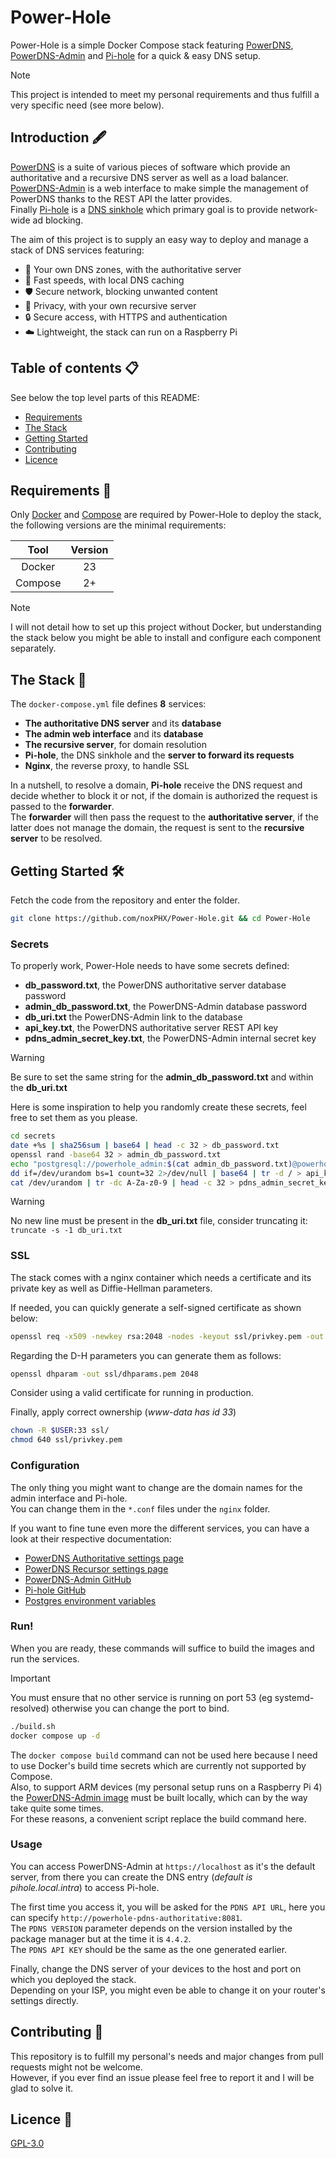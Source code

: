 # Power-Hole

Power-Hole is a simple Docker Compose stack featuring [PowerDNS](https://github.com/PowerDNS/pdns), [PowerDNS-Admin](https://github.com/ngoduykhanh/PowerDNS-Admin) and [Pi-hole](https://github.com/pi-hole/pi-hole) for a quick & easy DNS setup.  

> [!NOTE]
> This project is intended to meet my personal requirements and thus fulfill a very specific need (see more below).  

## Introduction 🖋️
[PowerDNS](https://github.com/PowerDNS/pdns) is a suite of various pieces of software which provide an authoritative and a recursive DNS server as well as a load balancer.  
[PowerDNS-Admin](https://github.com/ngoduykhanh/PowerDNS-Admin) is a web interface to make simple the management of PowerDNS thanks to the REST API the latter provides.  
Finally [Pi-hole](https://github.com/pi-hole/pi-hole) is a [DNS sinkhole](https://en.wikipedia.org/wiki/DNS_sinkhole) which primary goal is to provide network-wide ad blocking.  

The aim of this project is to supply an easy way to deploy and manage a stack of DNS services featuring:
+ 👮 Your own DNS zones, with the authoritative server
+ 🚀 Fast speeds, with local DNS caching
+ 🛡️ Secure network, blocking unwanted content
+ 🚫 Privacy, with your own recursive server
+ 🔒 Secure access, with HTTPS and authentication
+ ☁️ Lightweight, the stack can run on a Raspberry Pi

## Table of contents 📋
See below the top level parts of this README:

+ [Requirements](#requirements-)
+ [The Stack](#the-stack-)
+ [Getting Started](#getting-started-%EF%B8%8F)
+ [Contributing](#contributing-)
+ [Licence](#licence-)

## Requirements 🧰
Only [Docker](https://docs.docker.com/get-docker/) and [Compose](https://docs.docker.com/compose/) are required by Power-Hole to deploy the stack, the following versions are the minimal requirements:

| Tool          | Version |
|:-------------:|:-------:|
| Docker        | 23      |
| Compose       | 2+      |

> [!NOTE]
> I will not detail how to set up this project without Docker, but understanding the stack below you might be able to install and configure each component separately.

## The Stack 🐳

The `docker-compose.yml` file defines **8** services:
+ **The authoritative DNS server** and its **database**
+ **The admin web interface** and its **database**
+ **The recursive server**, for domain resolution
+ **Pi-hole**, the DNS sinkhole and the **server to forward its requests**
+ **Nginx**, the reverse proxy, to handle SSL

In a nutshell, to resolve a domain, **Pi-hole** receive the DNS request and decide whether to block it or not, if the domain is authorized the request is passed to the **forwarder**.  
The **forwarder** will then pass the request to the **authoritative server**, if the latter does not manage the domain, the request is sent to the **recursive server** to be resolved.

## Getting Started 🛠️
Fetch the code from the repository and enter the folder.
```bash
git clone https://github.com/noxPHX/Power-Hole.git && cd Power-Hole
```

### Secrets
To properly work, Power-Hole needs to have some secrets defined:
+ **db_password.txt**, the PowerDNS authoritative server database password
+ **admin_db_password.txt**, the PowerDNS-Admin database password
+ **db_uri.txt** the PowerDNS-Admin link to the database
+ **api_key.txt**, the PowerDNS authoritative server REST API key
+ **pdns_admin_secret_key.txt**, the PowerDNS-Admin internal secret key

> [!WARNING]
>Be sure to set the same string for the **admin_db_password.txt** and within the **db_uri.txt**  

Here is some inspiration to help you randomly create these secrets, feel free to set them as you please.
```bash
cd secrets
date +%s | sha256sum | base64 | head -c 32 > db_password.txt
openssl rand -base64 32 > admin_db_password.txt
echo "postgresql://powerhole_admin:$(cat admin_db_password.txt)@powerhole-pdns-admin-db/powerhole_admin" > db_uri.txt
dd if=/dev/urandom bs=1 count=32 2>/dev/null | base64 | tr -d / > api_key.txt
cat /dev/urandom | tr -dc A-Za-z0-9 | head -c 32 > pdns_admin_secret_key.txt
```

> [!WARNING]
> No new line must be present in the **db_uri.txt** file, consider truncating it: `truncate -s -1 db_uri.txt`  

### SSL
The stack comes with a nginx container which needs a certificate and its private key as well as Diffie-Hellman parameters.  

If needed, you can quickly generate a self-signed certificate as shown below:
```bash
openssl req -x509 -newkey rsa:2048 -nodes -keyout ssl/privkey.pem -out ssl/fullchain.pem -days 365 -subj '/CN=localhost' -addext "subjectAltName=DNS:pdns.local.intra,DNS:pihole.local.intra,IP:127.0.0.1,IP:0.0.0.0"
```

Regarding the D-H parameters you can generate them as follows:
```bash
openssl dhparam -out ssl/dhparams.pem 2048
```
Consider using a valid certificate for running in production.

Finally, apply correct ownership (*www-data has id 33*)
```bash
chown -R $USER:33 ssl/
chmod 640 ssl/privkey.pem
```

### Configuration
The only thing you might want to change are the domain names for the admin interface and Pi-hole.  
You can change them in the `*.conf` files under the `nginx` folder.  

If you want to fine tune even more the different services, you can have a look at their respective documentation:
+ [PowerDNS Authoritative settings page](https://doc.powerdns.com/authoritative/settings.html)
+ [PowerDNS Recursor settings page](https://doc.powerdns.com/recursor/settings.html)
+ [PowerDNS-Admin GitHub](https://github.com/ngoduykhanh/PowerDNS-Admin)
+ [Pi-hole GitHub](https://github.com/pi-hole/docker-pi-hole)
+ [Postgres environment variables](https://github.com/docker-library/docs/tree/master/postgres#how-to-extend-this-image)

### Run!

When you are ready, these commands will suffice to build the images and run the services.  

> [!IMPORTANT]
> You must ensure that no other service is running on port 53 (eg systemd-resolved) otherwise you can change the port to bind.  

```bash
./build.sh
docker compose up -d
```
The `docker compose build` command can not be used here because I need to use Docker's build time secrets which are currently not supported by Compose.  
Also, to support ARM devices (my personal setup runs on a Raspberry Pi 4) the [PowerDNS-Admin image](https://hub.docker.com/r/ngoduykhanh/powerdns-admin) must be built locally, which can by the way take quite some times.  
For these reasons, a convenient script replace the build command here.

### Usage
You can access PowerDNS-Admin at `https://localhost` as it's the default server, from there you can create the DNS entry (*default is pihole.local.intra*) to access Pi-hole.

The first time you access it, you will be asked for the `PDNS API URL`, here you can specify `http://powerhole-pdns-authoritative:8081`.  
The `PDNS VERSION` parameter depends on the version installed by the package manager but at the time it is `4.4.2`.  
The `PDNS API KEY` should be the same as the one generated earlier.  

Finally, change the DNS server of your devices to the host and port on which you deployed the stack.  
Depending on your ISP, you might even be able to change it on your router's settings directly.  


## Contributing 🤝
This repository is to fulfill my personal's needs and major changes from pull requests might not be welcome.  
However, if you ever find an issue please feel free to report it and I will be glad to solve it.  

## Licence 📃
[GPL-3.0](https://github.com/noxPHX/Power-Hole/blob/main/LICENSE)

